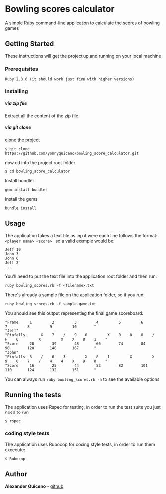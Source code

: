 # Bowling scores calculator

A simple Ruby command-line application to calculate the scores of bowling games

## Getting Started

These instructions will get the project up and running on your local machine

### Prerequisites

```
Ruby 2.3.6 (it should work just fine with higher versions)
```

### Installing

##### via zip file

Extract all the content of the zip file

##### via git clone

clone the project

```
$ git clone https://github.com/yonnyquiceno/bowling_score_calculator.git
```
now cd into the project root folder

```
$ cd bowling_score_calculator
```
Install bundler

```
gem install bundler
```

Install the gems

```
bundle install
```

## Usage

The application takes a text file as input were each line follows the format:
`<player name> <score> `
so a valid example would be:

```
Jeff 10
John 3
John 6
Jeff 2
...
```

You'll need to put the text file into the application root folder and then run: 

`ruby bowling_scores.rb -f <filename>.txt`

There's already a sample file on the application folder, so if you run: 

`ruby bowling_scores.rb -f sample-game.txt`

You should see this output representing the final game scoreboard: 
```
"Frame     1         2         3         4         5         6         7         8         9         10        "
"Jeff"
"Pinfalls       X    7    /    9    0         X    0    8    8    /    F    6         X         X    X    8    1    "
"Score     20        39        48        66        74        84        90        120       148       167       "
"John"
"Pinfalls  3    /    6    3         X    8    1         X         X    9    0    7    /    4    4    X    9    0    "
"Score     16        25        44        53        82        101       110       124       132       151       "
```


You can always run `ruby bowling_scores.rb -h` to see the available options

## Running the tests

The application uses Rspec for testing, in order to run the test suite you just need to run

```
$ rspec
```

### coding style tests

The application uses Rubocop for coding style tests, in order to run them excecute:

```
$ Rubocop
```

## Author

**Alexander Quiceno** - [github](https://github.com/yonnyquiceno)
